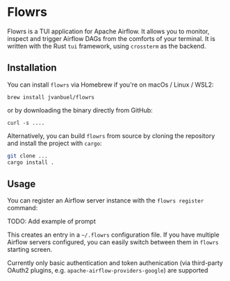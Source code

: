 # Flowrs

Flowrs is a TUI application for Apache Airflow. It allows you to monitor, inspect and trigger Airflow DAGs from the comforts of your terminal. It is written with the Rust `tui` framework, using `crossterm` as the backend.

## Installation

You can install `flowrs` via Homebrew if you're on macOs / Linux / WSL2:

`brew install jvanbuel/flowrs`

or by downloading the binary directly from GitHub:

`curl -s ....`

Alternatively, you can build `flowrs` from source by cloning the repository and install the project with `cargo`:

```bash
git clone ...
cargo install . 
```

## Usage

You can register an Airflow server instance with the `flowrs register` command:

TODO: Add example of prompt

This creates an entry in a `~/.flowrs` configuration file. If you have multiple Airflow servers configured, you can easily switch between them in `flowrs` starting screen.

Currently only basic authentication and token authenication (via third-party OAuth2 plugins, e.g. `apache-airflow-providers-google`) are supported

